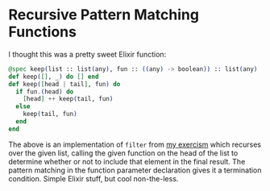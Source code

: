 # Recursive Pattern Matching Functions

I thought this was a pretty sweet Elixir function:

```elixir
@spec keep(list :: list(any), fun :: ((any) -> boolean)) :: list(any)
def keep([], _) do [] end
def keep([head | tail], fun) do
  if fun.(head) do
    [head] ++ keep(tail, fun)
  else
    keep(tail, fun)
  end
end
```

The above is an implementation of `filter` from [my exercism](http://exercism.io/submissions/c11665becd584ed59aa52a358e37b5df) which recurses over the given list, calling the given function on the head of the list to determine whether or not to include that element in the final result. The pattern matching in the function parameter declaration gives it a termination condition. Simple Elixir stuff, but cool non-the-less.
